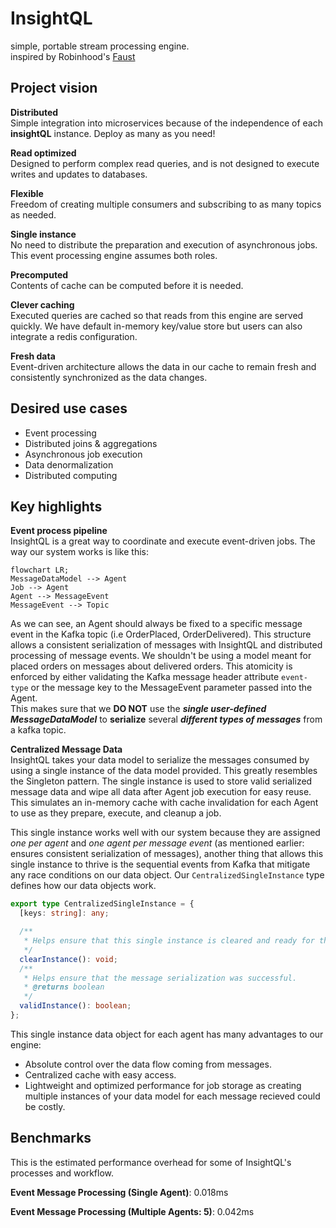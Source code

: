 # InsightQL
simple, portable stream processing engine.  
inspired by Robinhood's [Faust](https://faust.readthedocs.io/en/latest/introduction.html)

## Project vision

**Distributed**  
Simple integration into microservices because of the independence of each **insightQL** instance. Deploy as many as you need! 

**Read optimized**  
Designed to perform complex read queries, and is not designed to execute writes and updates to databases.

**Flexible**  
Freedom of creating multiple consumers and subscribing to as many topics as needed.

**Single instance**  
No need to distribute the preparation and execution of asynchronous jobs. This event processing engine assumes both roles.

**Precomputed**  
Contents of cache can be computed before it is needed.

**Clever caching**  
Executed queries are cached so that reads from this engine are served quickly. We have default in-memory key/value store but users can also integrate a redis configuration.

**Fresh data**  
Event-driven architecture allows the data in our cache to remain fresh and consistently synchronized as the data changes.

## Desired use cases
- Event processing
- Distributed joins & aggregations
- Asynchronous job execution
- Data denormalization
- Distributed computing

## Key highlights

**Event process pipeline**  
InsightQL is a great way to coordinate and execute event-driven jobs. The way our system works is like this: 
```mermaid
flowchart LR;
MessageDataModel --> Agent
Job --> Agent
Agent --> MessageEvent
MessageEvent --> Topic
```
As we can see, an Agent should always be fixed to a specific message event in the Kafka topic (i.e OrderPlaced, OrderDelivered). This structure allows a consistent serialization of messages with InsightQL and distributed processing of message events. We shouldn't be using a model meant for placed orders on messages about delivered orders. This atomicity is enforced by either validating the Kafka message header attribute `event-type` or the message key to the MessageEvent parameter passed into the Agent.  
This makes sure that we **DO NOT** use the **_single user-defined MessageDataModel_** to **serialize** several **_different types of messages_** from a kafka topic.


**Centralized Message Data**  
InsightQL takes your data model to serialize the messages consumed by using a single instance of the data model provided. This greatly resembles the Singleton pattern. The single instance is used to store valid serialized message data and wipe all data after Agent job execution for easy reuse. This simulates an in-memory cache with cache invalidation for each Agent to use as they prepare, execute, and cleanup a job.

This single instance works well with our system because they are assigned *one per agent* and *one agent per message event* (as mentioned earlier: ensures consistent serialization of messages), another thing that allows this single instance to thrive is the sequential events from Kafka that mitigate any race conditions on our data object. Our `CentralizedSingleInstance` type defines how our data objects work.
```typescript
export type CentralizedSingleInstance = {
  [keys: string]: any;

  /**
   * Helps ensure that this single instance is cleared and ready for the next message serialization.
   */
  clearInstance(): void;
  /**
   * Helps ensure that the message serialization was successful.
   * @returns boolean
   */
  validInstance(): boolean;
};
```
This single instance data object for each agent has many advantages to our engine:
- Absolute control over the data flow coming from messages.
- Centralized cache with easy access.
- Lightweight and optimized performance for job storage as creating multiple instances of your data model for each message recieved could be costly.

## Benchmarks

This is the estimated performance overhead for some of InsightQL's processes and workflow. 

**Event Message Processing (Single Agent)**: 0.018ms

**Event Message Processing (Multiple Agents: 5)**: 0.042ms

